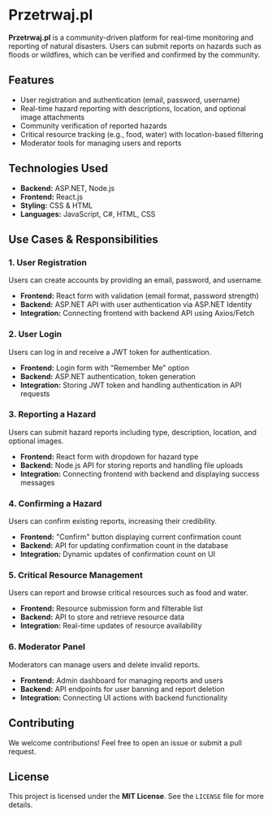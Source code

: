 <h1>Przetrwaj.pl</h1>
<p><strong>Przetrwaj.pl</strong> is a community-driven platform for real-time monitoring and reporting of natural disasters. Users can submit reports on hazards such as floods or wildfires, which can be verified and confirmed by the community.</p>

<h2>Features</h2>
<ul>
    <li>User registration and authentication (email, password, username)</li>
    <li>Real-time hazard reporting with descriptions, location, and optional image attachments</li>
    <li>Community verification of reported hazards</li>
    <li>Critical resource tracking (e.g., food, water) with location-based filtering</li>
    <li>Moderator tools for managing users and reports</li>
</ul>

<h2>Technologies Used</h2>
<ul>
    <li><strong>Backend:</strong> ASP.NET, Node.js</li>
    <li><strong>Frontend:</strong> React.js</li>
    <li><strong>Styling:</strong> CSS & HTML</li>
    <li><strong>Languages:</strong> JavaScript, C#, HTML, CSS</li>
</ul>


<h2>Use Cases & Responsibilities</h2>

<h3>1. User Registration</h3>
<p>Users can create accounts by providing an email, password, and username.</p>
<ul>
    <li><strong>Frontend:</strong> React form with validation (email format, password strength)</li>
    <li><strong>Backend:</strong> ASP.NET API with user authentication via ASP.NET Identity</li>
    <li><strong>Integration:</strong> Connecting frontend with backend API using Axios/Fetch</li>
</ul>

<h3>2. User Login</h3>
<p>Users can log in and receive a JWT token for authentication.</p>
<ul>
    <li><strong>Frontend:</strong> Login form with "Remember Me" option</li>
    <li><strong>Backend:</strong> ASP.NET authentication, token generation</li>
    <li><strong>Integration:</strong> Storing JWT token and handling authentication in API requests</li>
</ul>

<h3>3. Reporting a Hazard</h3>
<p>Users can submit hazard reports including type, description, location, and optional images.</p>
<ul>
    <li><strong>Frontend:</strong> React form with dropdown for hazard type</li>
    <li><strong>Backend:</strong> Node.js API for storing reports and handling file uploads</li>
    <li><strong>Integration:</strong> Connecting frontend with backend and displaying success messages</li>
</ul>

<h3>4. Confirming a Hazard</h3>
<p>Users can confirm existing reports, increasing their credibility.</p>
<ul>
    <li><strong>Frontend:</strong> "Confirm" button displaying current confirmation count</li>
    <li><strong>Backend:</strong> API for updating confirmation count in the database</li>
    <li><strong>Integration:</strong> Dynamic updates of confirmation count on UI</li>
</ul>

<h3>5. Critical Resource Management</h3>
<p>Users can report and browse critical resources such as food and water.</p>
<ul>
    <li><strong>Frontend:</strong> Resource submission form and filterable list</li>
    <li><strong>Backend:</strong> API to store and retrieve resource data</li>
    <li><strong>Integration:</strong> Real-time updates of resource availability</li>
</ul>

<h3>6. Moderator Panel</h3>
<p>Moderators can manage users and delete invalid reports.</p>
<ul>
    <li><strong>Frontend:</strong> Admin dashboard for managing reports and users</li>
    <li><strong>Backend:</strong> API endpoints for user banning and report deletion</li>
    <li><strong>Integration:</strong> Connecting UI actions with backend functionality</li>
</ul>


<h2>Contributing</h2>
<p>We welcome contributions! Feel free to open an issue or submit a pull request.</p>

<h2>License</h2>
<p>This project is licensed under the <strong>MIT License</strong>. See the <code>LICENSE</code> file for more details.</p>
